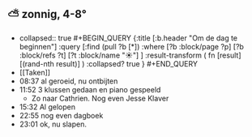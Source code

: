 ## ⛅ zonnig, 4-8°
- collapsed:: true
  #+BEGIN_QUERY 
  {:title [:b.header "Om de dag te beginnen"]
   :query [:find (pull ?b [*])
     :where 
       [?b :block/page ?p]
       [?b :block/refs ?t]
       [?t :block/name "☀️"]
   ]
   :result-transform ( fn [result] [(rand-nth result)] )
   :collapsed? true
  }
  #+END_QUERY
- [[Taken]]
- 08:37 al geroeid, nu ontbijten
- 11:52 3 klussen gedaan en piano gespeeld
	- Zo naar Cathrien. Nog even Jesse Klaver
- 15:32 Al gelopen
- 22:55 nog even dagboek
- 23:01 ok, nu slapen.